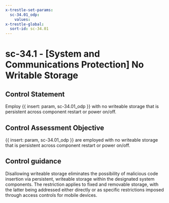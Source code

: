 ```yaml
---
x-trestle-set-params:
  sc-34.01_odp:
    values:
x-trestle-global:
  sort-id: sc-34.01
---
```


# sc-34.1 - \[System and Communications Protection\] No Writable Storage

## Control Statement

Employ {{ insert: param, sc-34.01_odp }} with no writeable storage that is persistent across component restart or power on/off.

## Control Assessment Objective

{{ insert: param, sc-34.01_odp }} are employed with no writeable storage that is persistent across component restart or power on/off.

## Control guidance

Disallowing writeable storage eliminates the possibility of malicious code insertion via persistent, writeable storage within the designated system components. The restriction applies to fixed and removable storage, with the latter being addressed either directly or as specific restrictions imposed through access controls for mobile devices.
